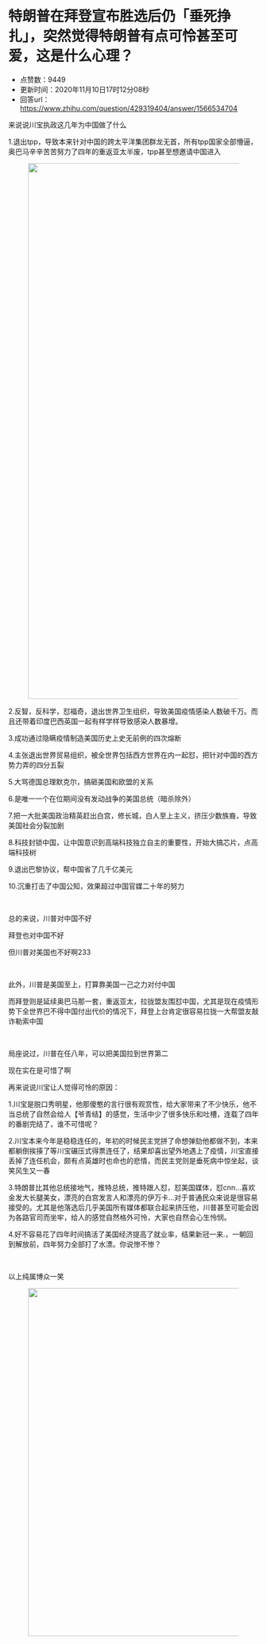 # 特朗普在拜登宣布胜选后仍「垂死挣扎」，突然觉得特朗普有点可怜甚至可爱，这是什么心理？
- 点赞数：9449
- 更新时间：2020年11月10日17时12分08秒
- 回答url：https://www.zhihu.com/question/429319404/answer/1566534704
<body>
 <p data-pid="lmEvCE71">来说说川宝执政这几年为中国做了什么</p>
 <p data-pid="QkDgEpTQ">1.退出tpp，导致本来针对中国的跨太平洋集团群龙无首，所有tpp国家全部懵逼，奥巴马辛辛苦苦努力了四年的重返亚太半废，tpp甚至想邀请中国进入</p>
 <figure data-size="normal">
  <img src="https://pica.zhimg.com/50/v2-fffcf7ce2312675bcdb78587979d734e_720w.jpg?source=1940ef5c" data-rawwidth="1079" data-rawheight="896" data-size="normal" data-original-token="v2-fffcf7ce2312675bcdb78587979d734e" data-default-watermark-src="https://picx.zhimg.com/50/v2-0c495b8aa4cea826f4968befdd014292_720w.jpg?source=1940ef5c" class="origin_image zh-lightbox-thumb" width="1079" data-original="https://pica.zhimg.com/v2-fffcf7ce2312675bcdb78587979d734e_r.jpg?source=1940ef5c">
 </figure>
 <p data-pid="E9DR5Jv-">2.反智，反科学，怼福奇，退出世界卫生组织，导致美国疫情感染人数破千万。而且还带着印度巴西英国一起有样学样导致感染人数暴增。</p>
 <p data-pid="kGTFyTIf">3.成功通过隐瞒疫情制造美国历史上史无前例的四次熔断</p>
 <p data-pid="RZM4K7O0">4.主张退出世界贸易组织，被全世界包括西方世界在内一起怼，把针对中国的西方势力弄的四分五裂</p>
 <p data-pid="iHgXsmZg">5.大骂德国总理默克尔，搞砸美国和欧盟的关系</p>
 <p data-pid="t98vXvXb">6.是唯一一个在位期间没有发动战争的美国总统（暗杀除外）</p>
 <p data-pid="IN-Ky6AT">7.把一大批美国政治精英赶出白宫，修长城，白人至上主义，挤压少数族裔，导致美国社会分裂加剧</p>
 <p data-pid="iAHe_aY-">8.科技封锁中国，让中国意识到高端科技独立自主的重要性，开始大搞芯片，点高端科技树</p>
 <p data-pid="BLdxmaiY">9.退出巴黎协议，帮中国省了几千亿美元</p>
 <p data-pid="j8xjRCSW">10.沉重打击了中国公知，效果超过中国官媒二十年的努力</p>
 <p class="ztext-empty-paragraph"><br></p>
 <p data-pid="JQQXdidT">总的来说，川普对中国不好</p>
 <p data-pid="ypW75pxQ">拜登也对中国不好</p>
 <p data-pid="ntvH_47r">但川普对美国也不好啊233</p>
 <p class="ztext-empty-paragraph"><br></p>
 <p data-pid="W3h4tpWr">此外，川普是美国至上，打算靠美国一己之力对付中国</p>
 <p data-pid="_L_0akSm">而拜登则是延续奥巴马那一套，重返亚太，拉拢盟友围怼中国，尤其是现在疫情形势下全世界巴不得中国付出代价的情况下，拜登上台肯定很容易拉拢一大帮盟友敲诈勒索中国</p>
 <p class="ztext-empty-paragraph"><br></p>
 <p data-pid="TTYYqOsv">局座说过，川普在任八年，可以把美国拉到世界第二</p>
 <p data-pid="XkCZdP0C">现在实在是可惜了啊</p>
 <p data-pid="5G4K7zVF">再来说说川宝让人觉得可怜的原因：</p>
 <p data-pid="WloI7N-h">1.川宝是脱口秀明星，他那傻憨的言行很有观赏性，给大家带来了不少快乐，他不当总统了自然会给人【爷青结】的感觉，生活中少了很多快乐和吐槽，连载了四年的番剧完结了，谁不可惜呢？</p>
 <p data-pid="mNoqLZBj">2.川宝本来今年是稳稳连任的，年初的时候民主党拼了命想弹劾他都做不到，本来都躺倒挨揍了等川宝碾压式得票连任了，结果却喜出望外地遇上了疫情，川宝直接丢掉了连任机会，颇有点英雄时也命也的悲情，而民主党则是垂死病中惊坐起，谈笑风生又一春</p>
 <p data-pid="s96fX9Xe">3.特朗普比其他总统接地气，推特总统，推特跟人怼，怼美国媒体，怼cnn…喜欢金发大长腿美女，漂亮的白宫发言人和漂亮的伊万卡…对于普通民众来说是很容易接受的。尤其是他落选后几乎美国所有媒体都联合起来挤压他，川普甚至可能会因为各路官司而坐牢，给人的感觉自然格外可怜，大家也自然会心生怜悯。</p>
 <p data-pid="p6eKqGo5">4.好不容易花了四年时间搞活了美国经济提高了就业率，结果新冠一来.，一朝回到解放前，四年努力全部打了水漂。你说惨不惨？</p>
 <p class="ztext-empty-paragraph"><br></p>
 <p data-pid="sbUmmc0y">以上纯属博众一笑</p>
 <figure data-size="normal">
  <img src="https://pica.zhimg.com/50/v2-c5853115757ddfee2588db017fe6a69b_720w.jpg?source=1940ef5c" data-rawwidth="701" data-rawheight="684" data-size="normal" data-original-token="v2-c5853115757ddfee2588db017fe6a69b" data-default-watermark-src="https://picx.zhimg.com/50/v2-5496a54460b48e82881c260853208dab_720w.jpg?source=1940ef5c" class="origin_image zh-lightbox-thumb" width="701" data-original="https://picx.zhimg.com/v2-c5853115757ddfee2588db017fe6a69b_r.jpg?source=1940ef5c">
 </figure>
 <p></p>
</body>